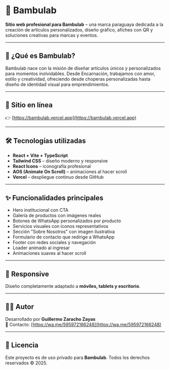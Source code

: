 # 🌿 Bambulab

**Sitio web profesional para Bambulab** – una marca paraguaya dedicada a la creación de artículos personalizados, diseño gráfico, afiches con QR y soluciones creativas para marcas y eventos.

---

## 🧠 ¿Qué es Bambulab?

Bambulab nace con la misión de diseñar artículos únicos y personalizados para momentos inolvidables. Desde Encarnación, trabajamos con amor, estilo y creatividad, ofreciendo desde choperas personalizadas hasta diseño de identidad visual para emprendimientos.

---

## 🔗 Sitio en línea

👉 [https://bambulab.vercel.app](https://bambulab.vercel.app)

---

## 🛠️ Tecnologías utilizadas

- **React + Vite + TypeScript**
- **Tailwind CSS** – diseño moderno y responsive
- **React Icons** – iconografía profesional
- **AOS (Animate On Scroll)** – animaciones al hacer scroll
- **Vercel** – despliegue continuo desde GitHub

---

## ✨ Funcionalidades principales

- Hero institucional con CTA
- Galería de productos con imágenes reales
- Botones de WhatsApp personalizados por producto
- Servicios visuales con íconos representativos
- Sección "Sobre Nosotros" con imagen ilustrativa
- Formulario de contacto que redirige a WhatsApp
- Footer con redes sociales y navegación
- Loader animado al ingresar
- Animaciones suaves al hacer scroll

---

## 📱 Responsive

Diseño completamente adaptado a **móviles, tablets y escritorio**.

---

## 👨‍💻 Autor

Desarrollado por **Guillermo Zaracho Zayas**  
💬 Contacto: [https://wa.me/595972166248](https://wa.me/595972166248)

---

## 📝 Licencia

Este proyecto es de uso privado para **Bambulab**. Todos los derechos reservados © 2025.
